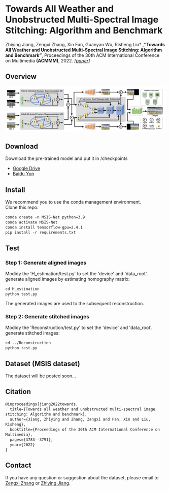 # Towards All Weather and Unobstructed Multi-Spectral Image Stitching: Algorithm and Benchmark


Zhiying Jiang, Zengxi Zhang, Xin Fan, Guanyao Wu, Risheng Liu* ,**“Towards All Weather and Unobstructed Multi-Spectral Image Stitching: Algorithm and Benchmark”**, Proceedings of the 30th ACM International Conference on Multimedia **(ACMMM)**, 2022. [*[paper]*](https://dl.acm.org/doi/abs/10.1145/3503161.3547966)
## Overview
![Abstract](figures/structure.png)

## Download

Download the pre-trained model and put it in /checkpoints
  - [Google Drive](https://drive.google.com/file/d/122YwzPq3JvQGbvs5sMw0R-yNrjxiuEQZ/view?usp=sharing)
  - [Baidu Yun](https://pan.baidu.com/s/1X0FxjHXefv6DyjZ4tC85Ig?pwd=eufg)



## Install
We recommend you to use the conda management environment. \
Clone this repo:
```
conda create -n MSIS-Net python=3.9
conda activate MSIS-Net
conda install tensorflow-gpu=2.4.1
pip install -r requirements.txt
```
## Test
### Step 1: Generate aligned images
Modidy the 'H_estimation/test.py' to set the 'device' and 'data_root'.  
generate aligned images by estimating homography matrix:
```
cd H_estimation
python test.py
```
The generated images are used to the subsequent reconstruction.

### Step 2: Generate stitched images
Modidy the 'Reconstruction/test.py' to set the 'device' and 'data_root'.  
generate stitched images:
```
cd ../Reconstruction
python test.py
```
## Dataset (MSIS dataset)
The dataset will be posted soon...

## Citation
```
@inproceedings{jiang2022towards,
  title={Towards all weather and unobstructed multi-spectral image stitching: Algorithm and benchmark},
  author={Jiang, Zhiying and Zhang, Zengxi and Fan, Xin and Liu, Risheng},
  booktitle={Proceedings of the 30th ACM International Conference on Multimedia},
  pages={3783--3791},
  year={2022}
}
```
## Contact
If you have any question or suggestion about the dataset, please email to [Zengxi Zhang](cyouzoukyuu@gmail.com) or [Zhiying Jiang](zyjiang0630@gmail.com).
